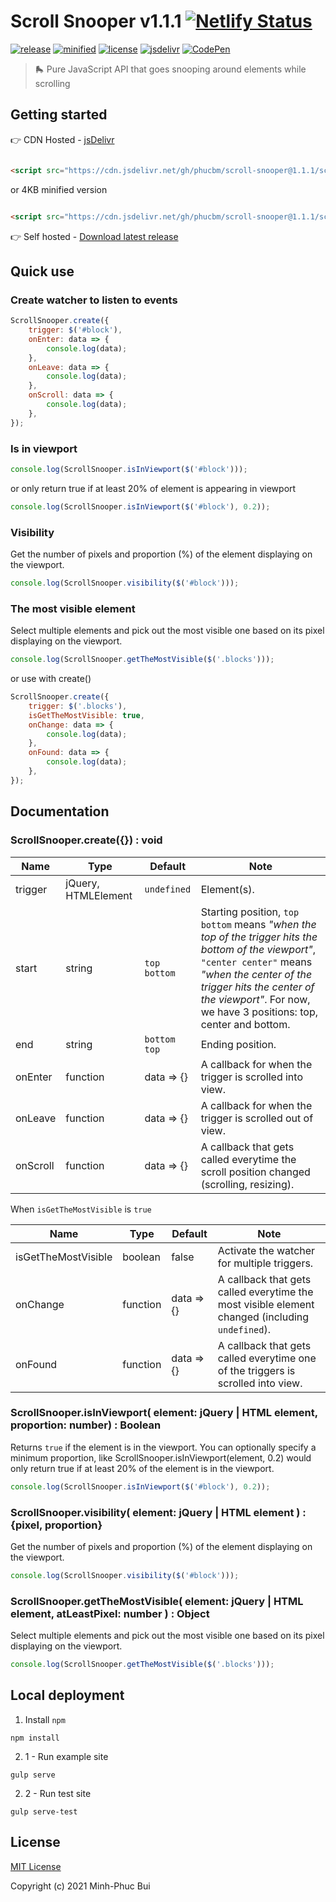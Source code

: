 # Scroll Snooper v1.1.1 [![Netlify Status](https://api.netlify.com/api/v1/badges/02c06c92-b238-4648-956e-339ccaa6a779/deploy-status)](https://app.netlify.com/sites/scroll-snooper/deploys)

[![release](https://badgen.net/github/release/phucbm/scroll-snooper/?cache=600)](https://github.com/phucbm/scroll-snooper/releases/latest)
[![minified](https://badgen.net/badge/minified/4KB/cyan)](https://www.jsdelivr.com/package/gh/phucbm/scroll-snooper)
[![license](https://badgen.net/github/license/phucbm/scroll-snooper/)](https://github.com/phucbm/scroll-snooper/blob/main/LICENSE)
[![jsdelivr](https://data.jsdelivr.com/v1/package/gh/phucbm/scroll-snooper/badge?style=rounded)](https://www.jsdelivr.com/package/gh/phucbm/scroll-snooper)
[![CodePen](https://badgen.net/badge/Demo/CodePen/black)](https://codepen.io/phucbui/pen/GRvxYeg)

> 🛼 Pure JavaScript API that goes snooping around elements while scrolling

## Getting started

👉 CDN Hosted - [jsDelivr](https://www.jsdelivr.com/package/gh/phucbm/scroll-snooper)

```html

<script src="https://cdn.jsdelivr.net/gh/phucbm/scroll-snooper@1.1.1/scroll-snooper.js"></script>
```

or 4KB minified version

```html

<script src="https://cdn.jsdelivr.net/gh/phucbm/scroll-snooper@1.1.1/scroll-snooper.min.js"></script>
```

👉 Self hosted - [Download latest release](https://github.com/phucbm/scroll-snooper/releases/latest)

## Quick use

### Create watcher to listen to events

```js
ScrollSnooper.create({
    trigger: $('#block'),
    onEnter: data => {
        console.log(data);
    },
    onLeave: data => {
        console.log(data);
    },
    onScroll: data => {
        console.log(data);
    },
});
```

### Is in viewport

```js
console.log(ScrollSnooper.isInViewport($('#block')));
```

or only return true if at least 20% of element is appearing in viewport

```js
console.log(ScrollSnooper.isInViewport($('#block'), 0.2));
```

### Visibility

Get the number of pixels and proportion (%) of the element displaying on the viewport.

```js
console.log(ScrollSnooper.visibility($('#block')));
```

### The most visible element

Select multiple elements and pick out the most visible one based on its pixel displaying on the viewport.

```js
console.log(ScrollSnooper.getTheMostVisible($('.blocks')));
```

or use with create()

```js
ScrollSnooper.create({
    trigger: $('.blocks'),
    isGetTheMostVisible: true,
    onChange: data => {
        console.log(data);
    },
    onFound: data => {
        console.log(data);
    },
});
```

## Documentation

### ScrollSnooper.create({}) : void

| Name | Type | Default | Note |
| --- | --- | --- | --- |
| trigger | jQuery, HTMLElement  | `undefined`  | Element(s).   |
| start | string  | `top bottom`  | Starting position, `top bottom` means _"when the top of the trigger hits the bottom of the viewport"_, `"center center"` means _"when the center of the trigger hits the center of the viewport"_. For now, we have 3 positions: top, center and bottom.  |
| end | string  | `bottom top`  | Ending position.  |
| onEnter | function  | data => {}  | A callback for when the trigger is scrolled into view.  |
| onLeave | function  | data => {}  | A callback for when the trigger is scrolled out of view.  |
| onScroll | function  | data => {}  | A callback that gets called everytime the scroll position changed (scrolling, resizing).  |

When `isGetTheMostVisible` is `true`

| Name | Type | Default | Note |
| --- | --- | --- | --- |
| isGetTheMostVisible | boolean  | false  | Activate the watcher for multiple triggers. |
| onChange | function  | data => {}  | A callback that gets called everytime the most visible element changed (including `undefined`).  |
| onFound | function  | data => {}  | A callback that gets called everytime one of the triggers is scrolled into view.  |

### ScrollSnooper.isInViewport( element: jQuery | HTML element, proportion: number) : Boolean

Returns `true` if the element is in the viewport. You can optionally specify a minimum proportion, like
ScrollSnooper.isInViewport(element, 0.2) would only return true if at least 20% of the element is in the viewport.

```js
console.log(ScrollSnooper.isInViewport($('#block'), 0.2));
```

### ScrollSnooper.visibility( element: jQuery | HTML element ) : {pixel, proportion}

Get the number of pixels and proportion (%) of the element displaying on the viewport.

```js
console.log(ScrollSnooper.visibility($('#block')));
```

### ScrollSnooper.getTheMostVisible( element: jQuery | HTML element, atLeastPixel: number ) : Object

Select multiple elements and pick out the most visible one based on its pixel displaying on the viewport.

```js
console.log(ScrollSnooper.getTheMostVisible($('.blocks')));
```

## Local deployment

1. Install `npm`

```text
npm install
```

2. 1 - Run example site

```text
gulp serve
```

2. 2 - Run test site

```text
gulp serve-test
```

## License

[MIT License](https://github.com/phucbm/scroll-snooper/blob/main/LICENSE)

Copyright (c) 2021 Minh-Phuc Bui
